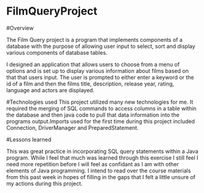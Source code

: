 # FilmQueryProject

#Overview

The Film Query project is a program that implements components of a database with the purpose of allowing user input to select, sort and display various components of database tables.

I designed an application that allows users to choose from a menu of options and is set up to display various information about films based on that that users input. The user is prompted to either enter a keyword or the id of a film and then the films title, description, release year, rating, language and actors are displayed.

#Technologies used
This project utilized many new technologies for me. It required the merging of SQL commands to access columns in a table within the database and then java code to pull that data information into the programs output.Imports used for the first time during this project included Connection, DriverManager and PreparedStatement.

#Lessons learned

This was great practice in incorporating SQL query statements within a Java program. While I feel that much was learned through this exercise I  still feel I need more repetition before I will feel as confidant as I am with other elements of Java programming. I intend to read over the course materials from this past week in hopes of filling in the gaps that I felt a little unsure of my actions during this project.

